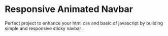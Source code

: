 # Responsive Animated Navbar

Perfect project to enhance your html css and basic of javascript by building simple and responsive sticky navbar .
